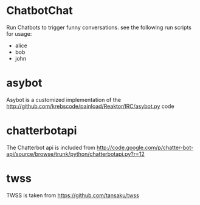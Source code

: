# ChatbotChat
Run Chatbots to trigger funny conversations.
see the following run scripts for usage:
  - alice
  - bob
  - john

# asybot
Asybot is a customized implementation of the http://github.com/krebscode/painload/Reaktor/IRC/asybot.py code

# chatterbotapi
The Chatterbot api is included from http://code.google.com/p/chatter-bot-api/source/browse/trunk/python/chatterbotapi.py?r=12

# twss
TWSS is taken from https://github.com/tansaku/twss
